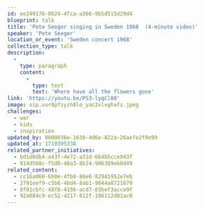 ```yaml
---
id: ee249176-0024-4fca-a366-9b5d515d29d4
blueprint: talk
title: 'Pete Seeger singing in Sweden 1968  (4-minute video)'
speaker: 'Pete Seeger'
location_or_event: 'Sweden concert 1968'
collection_type: talk
description:
  -
    type: paragraph
    content:
      -
        type: text
        text: 'Where have all the flowers gone'
link: 'https://youtu.be/PS3-lyqCl80'
image: oip.vur8pfzyzh8lo_yac2vlvghafz.jpeg
challenges:
  - war
  - kids
  - inspiration
updated_by: 0800036e-1638-4d6e-822a-26aefe2f9e99
updated_at: 1710395338
related_partner_initiatives:
  - bd1d0db4-a43f-4e72-a31d-664b5cce943f
  - 914d560c-f5d0-48a3-8b24-906389eb8d49
related_content:
  - cc16a060-6b0e-4fb8-86e6-82941952e7eb
  - 2791eef9-c5b6-4bd4-8ab1-9044a8721679
  - 8f01cbfc-48f8-4156-acd7-03bef3acce9f
  - 92a684c9-ec52-4217-812f-186112d01ac0
---
```

